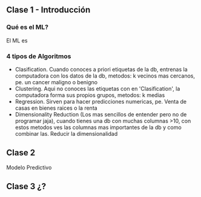 ## Clase 1 - Introducción

### Qué es el ML?

El ML es 

### 4 tipos de Algoritmos
- Clasification. Cuando conoces a priori etiquetas de la db, entrenas la computadora con los datos de la db, metodos: k vecinos mas cercanos, pe. un cancer maligno o benigno 
- Clustering. Aqui no conoces las etiquetas con en 'Clasification', la computadora forma sus propios grupos, metodos: k medias
- Regression. Sirven para hacer predicciones numericas, pe. Venta de casas en bienes raices o la renta
- Dimensionality Reduction (Los mas sencillos de entender pero no de programar jaja), cuando tienes una db con muchas columnas >10, con estos metodos ves las columnas mas importantes de la db y como combinar las. Reducir la dimensionalidad


## Clase 2

Modelo Predictivo


## Clase 3 ¿?

